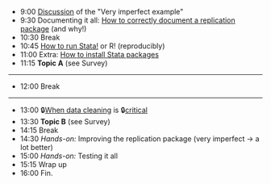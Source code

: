 - 9:00 [Discussion](https://larsvilhuber.github.io/summer-school-qicss-2025/presentation/day2.html) of the "Very imperfect example"
- 9:30 Documenting it all: [How to correctly document a replication package](https://larsvilhuber.github.io/readme-presentation/) (and why!)
- 10:30 Break
- 10:45 [How to run Stata!](presentation/presentation.html#how-to-run-stata) or R! (reproducibly)
- 11:00 Extra: [How to install Stata packages](https://larsvilhuber.github.io/self-checking-reproducibility/12-environments-in-stata.html)
- 11:15 **Topic A** (see Survey)

---

- 12:00 Break 

---

- 13:00 🔒[When data cleaning](https://github.com/labordynamicsinstitute/very-imperfect-example/blob/main/programs/02_table1.do#L13) is  🔒[critical](https://github.com/labordynamicsinstitute/very-imperfect-example-lesson/blob/main/programs/01_dataclean.do#L40)
- 13:30 **Topic B** (see Survey)
- 14:15 Break
- 14:30 *Hands-on:* Improving the replication package (very imperfect -> a lot better)
- 15:00 *Hands-on:* Testing it all
- 15:15 Wrap up
- 16:00 Fin.